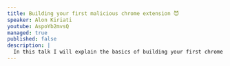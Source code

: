 ```yaml
---
title: Building your first malicious chrome extension 😈
speaker: Alon Kiriati
youtube: AspoYb2mvsQ
managed: true
published: false
description: |
  In this talk I will explain the basics of building your first chrome extension, in just a couple of minutes! It takes few more lines to turn it into a malicious one. The main purpose here is not to turn you into a hacker, but to increase awareness to these “small” and “harmless” plugins.
---
```


